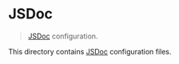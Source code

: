 # JSDoc

> [JSDoc][jsdoc] configuration.

<!-- Section to include introductory text. Make sure to keep an empty line after the intro `section` element and another before the `/section` close. -->

<section class="intro">

This directory contains [JSDoc][jsdoc] configuration files.

</section>

<!-- /.intro -->

<!-- Section to include notes. Make sure to keep an empty line after the `section` element and another before the `/section` close. -->

<section class="notes">

</section>

<!-- /.notes -->

<!-- Section for all links. Make sure to keep an empty line after the `section` element and another before the `/section` close. -->

<section class="links">

[jsdoc]: https://jsdoc.app/

</section>

<!-- /.links -->
